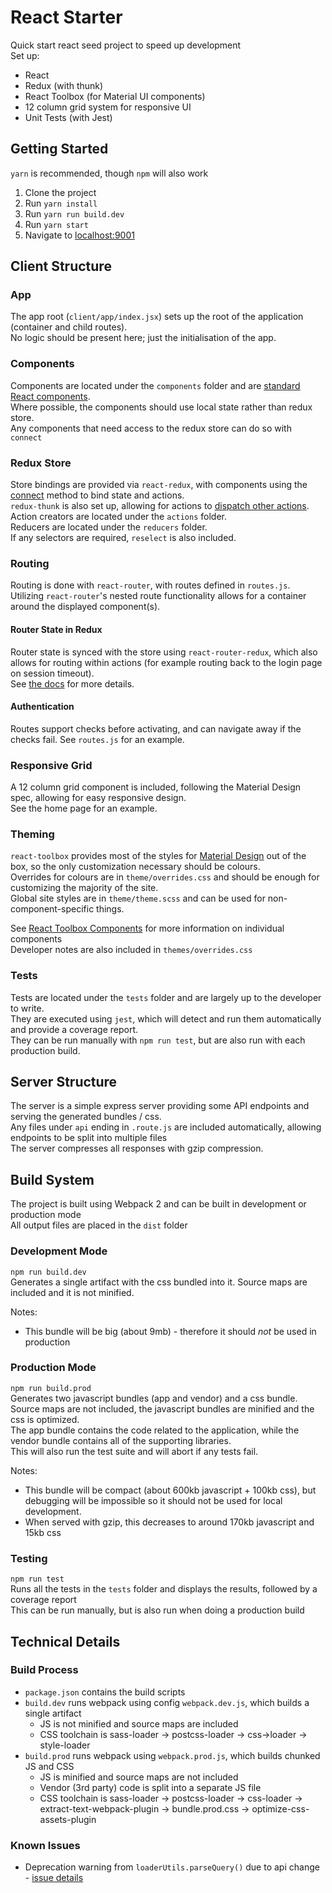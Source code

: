 # React Starter
 Quick start react seed project to speed up development  
 Set up:
 * React
 * Redux (with thunk)
 * React Toolbox (for Material UI components)
 * 12 column grid system for responsive UI
 * Unit Tests (with Jest)
 
## Getting Started
`yarn` is recommended, though `npm` will also work  
 1. Clone the project
 2. Run `yarn install`
 3. Run `yarn run build.dev`
 4. Run `yarn start`
 5. Navigate to [localhost:9001](http://localhost:9001)

## Client Structure
### App  
   The app root (`client/app/index.jsx`) sets up the root of the application (container and child routes).  
   No logic should be present here; just the initialisation of the app.  
### Components  
   Components are located under the `components` folder and are [standard React components](https://facebook.github.io/react/docs/react-component.html).  
   Where possible, the components should use local state rather than redux store.  
   Any components that need access to the redux store can do so with `connect`
### Redux Store
  Store bindings are provided via `react-redux`, with components using the [connect](https://github.com/reactjs/react-redux/blob/master/docs/api.md#connectmapstatetoprops-mapdispatchtoprops-mergeprops-options) method to bind state and actions.  
  `redux-thunk` is also set up, allowing for actions to [dispatch other actions](https://github.com/gaearon/redux-thunk).  
  Action creators are located under the `actions` folder.  
  Reducers are located under the `reducers` folder.  
  If any selectors are required, `reselect` is also included.  
### Routing  
   Routing is done with `react-router`, with routes defined in `routes.js`.  
   Utilizing `react-router`'s nested route functionality allows for a container around the displayed component(s).  
#### Router State in Redux
   Router state is synced with the store using `react-router-redux`, which also allows for routing within actions (for example routing back to the login page on session timeout).  
   See [the docs](https://github.com/reactjs/react-router-redux) for more details.  
#### Authentication
   Routes support checks before activating, and can navigate away if the checks fail. See `routes.js` for an example.  
### Responsive Grid
   A 12 column grid component is included, following the Material Design spec, allowing for easy responsive design.  
   See the home page for an example.  
### Theming
   `react-toolbox` provides most of the styles for [Material Design](https://material.io/guidelines/) out of the box, so the only customization necessary should be colours.  
   Overrides for colours are in `theme/overrides.css` and should be enough for customizing the majority of the site.  
   Global site styles are in `theme/theme.scss` and can be used for non-component-specific things.  
   
   See [React Toolbox Components](http://react-toolbox.com/#/components) for more information on individual components  
   Developer notes are also included in `themes/overrides.css`  
### Tests
   Tests are located under the `tests` folder and are largely up to the developer to write.  
   They are executed using `jest`, which will detect and run them automatically and provide a coverage report.  
   They can be run manually with `npm run test`, but are also run with each production build.  
## Server Structure
 The server is a simple express server providing some API endpoints and serving the generated bundles / css.  
 Any files under `api` ending in `.route.js` are included automatically, allowing endpoints to be split into multiple files  
 The server compresses all responses with gzip compression.  
## Build System
 The project is built using Webpack 2 and can be built in development or production mode  
 All output files are placed in the `dist` folder
### Development Mode
  `npm run build.dev`  
  Generates a single artifact with the css bundled into it. Source maps are included and it is not minified.  
  
  Notes: 
  * This bundle will be big (about 9mb) - therefore it should _not_ be used in production

### Production Mode
  `npm run build.prod`  
  Generates two javascript bundles (app and vendor) and a css bundle. Source maps are not included, the javascript bundles are minified and the css is optimized.  
  The app bundle contains the code related to the application, while the vendor bundle contains all of the supporting libraries.  
  This will also run the test suite and will abort if any tests fail.  
  
  Notes:  
  * This bundle will be compact (about 600kb javascript + 100kb css), but debugging will be impossible so it should not be used for local development.  
  * When served with gzip, this decreases to around 170kb javascript and 15kb css

### Testing
  `npm run test`  
  Runs all the tests in the `tests` folder and displays the results, followed by a coverage report  
  This can be run manually, but is also run when doing a production build
## Technical Details
### Build Process
 * `package.json` contains the build scripts
 * `build.dev` runs webpack using config `webpack.dev.js`, which builds a single artifact
   * JS is not minified and source maps are included
   * CSS toolchain is sass-loader -> postcss-loader -> css->loader -> style-loader
 * `build.prod` runs webpack using `webpack.prod.js`, which builds chunked JS and CSS
   * JS is minified and source maps are not included
   * Vendor (3rd party) code is split into a separate JS file  
   * CSS toolchain is sass-loader -> postcss-loader -> css-loader -> extract-text-webpack-plugin -> bundle.prod.css -> optimize-css-assets-plugin

### Known Issues
 * Deprecation warning from `loaderUtils.parseQuery()` due to api change - [issue details](https://github.com/webpack/loader-utils/issues/56) 
